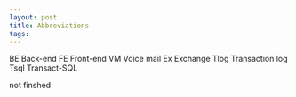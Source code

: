 ```yaml
---
layout: post 
title: Abbreviations
tags: 
---
```


BE Back-end FE Front-end VM Voice mail Ex Exchange Tlog Transaction log
Tsql Transact-SQL

not finshed
